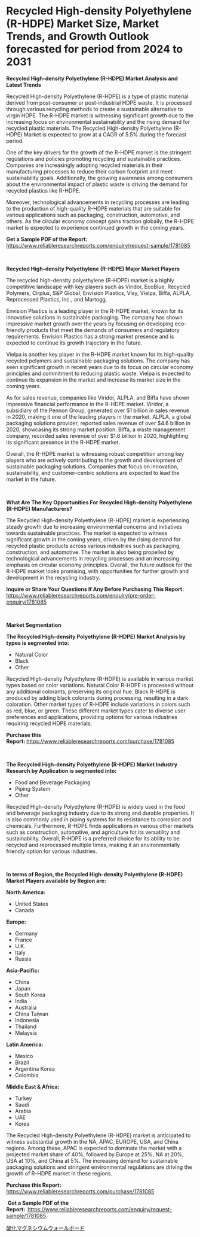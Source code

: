 <p><h1>Recycled High-density Polyethylene (R-HDPE) Market Size, Market Trends, and Growth Outlook forecasted for period from 2024 to 2031</h1></p><p><strong>Recycled High-density Polyethylene (R-HDPE) Market Analysis and Latest Trends</strong></p>
<p><p>Recycled High-density Polyethylene (R-HDPE) is a type of plastic material derived from post-consumer or post-industrial HDPE waste. It is processed through various recycling methods to create a sustainable alternative to virgin HDPE. The R-HDPE market is witnessing significant growth due to the increasing focus on environmental sustainability and the rising demand for recycled plastic materials. The Recycled High-density Polyethylene (R-HDPE) Market is expected to grow at a CAGR of 5.5% during the forecast period.</p><p>One of the key drivers for the growth of the R-HDPE market is the stringent regulations and policies promoting recycling and sustainable practices. Companies are increasingly adopting recycled materials in their manufacturing processes to reduce their carbon footprint and meet sustainability goals. Additionally, the growing awareness among consumers about the environmental impact of plastic waste is driving the demand for recycled plastics like R-HDPE.</p><p>Moreover, technological advancements in recycling processes are leading to the production of high-quality R-HDPE materials that are suitable for various applications such as packaging, construction, automotive, and others. As the circular economy concept gains traction globally, the R-HDPE market is expected to experience continued growth in the coming years.</p></p>
<p><strong>Get a Sample PDF of the Report:&nbsp;</strong> <a href="https://www.reliableresearchreports.com/enquiry/request-sample/1781085">https://www.reliableresearchreports.com/enquiry/request-sample/1781085</a></p>
<p>&nbsp;</p>
<p><strong>Recycled High-density Polyethylene (R-HDPE) Major Market Players</strong></p>
<p><p>The recycled high-density polyethylene (R-HDPE) market is a highly competitive landscape with key players such as Viridor, EcoBlue, Recycled Polymers, Cirplus, S&P Global, Envision Plastics, Visy, Vielpa, Biffa, ALPLA, Reprocessed Plastics, Inc., and Martogg.</p><p>Envision Plastics is a leading player in the R-HDPE market, known for its innovative solutions in sustainable packaging. The company has shown impressive market growth over the years by focusing on developing eco-friendly products that meet the demands of consumers and regulatory requirements. Envision Plastics has a strong market presence and is expected to continue its growth trajectory in the future.</p><p>Vielpa is another key player in the R-HDPE market known for its high-quality recycled polymers and sustainable packaging solutions. The company has seen significant growth in recent years due to its focus on circular economy principles and commitment to reducing plastic waste. Vielpa is expected to continue its expansion in the market and increase its market size in the coming years.</p><p>As for sales revenue, companies like Viridor, ALPLA, and Biffa have shown impressive financial performance in the R-HDPE market. Viridor, a subsidiary of the Pennon Group, generated over $1 billion in sales revenue in 2020, making it one of the leading players in the market. ALPLA, a global packaging solutions provider, reported sales revenue of over $4.6 billion in 2020, showcasing its strong market position. Biffa, a waste management company, recorded sales revenue of over $1.6 billion in 2020, highlighting its significant presence in the R-HDPE market.</p><p>Overall, the R-HDPE market is witnessing robust competition among key players who are actively contributing to the growth and development of sustainable packaging solutions. Companies that focus on innovation, sustainability, and customer-centric solutions are expected to lead the market in the future.</p></p>
<p>&nbsp;</p>
<p><strong>What Are The Key Opportunities For Recycled High-density Polyethylene (R-HDPE) Manufacturers?</strong></p>
<p><p>The Recycled High-density Polyethylene (R-HDPE) market is experiencing steady growth due to increasing environmental concerns and initiatives towards sustainable practices. The market is expected to witness significant growth in the coming years, driven by the rising demand for recycled plastic products across various industries such as packaging, construction, and automotive. The market is also being propelled by technological advancements in recycling processes and an increasing emphasis on circular economy principles. Overall, the future outlook for the R-HDPE market looks promising, with opportunities for further growth and development in the recycling industry.</p></p>
<p><strong>Inquire or Share Your Questions If Any Before Purchasing This Report:</strong> <a href="https://www.reliableresearchreports.com/enquiry/pre-order-enquiry/1781085">https://www.reliableresearchreports.com/enquiry/pre-order-enquiry/1781085</a></p>
<p>&nbsp;</p>
<p><strong>Market Segmentation</strong></p>
<p><strong>The Recycled High-density Polyethylene (R-HDPE) Market Analysis by types is segmented into:</strong></p>
<p><ul><li>Natural Color</li><li>Black</li><li>Other</li></ul></p>
<p><p>Recycled High-density Polyethylene (R-HDPE) is available in various market types based on color variations. Natural Color R-HDPE is processed without any additional colorants, preserving its original hue. Black R-HDPE is produced by adding black colorants during processing, resulting in a dark coloration. Other market types of R-HDPE include variations in colors such as red, blue, or green. These different market types cater to diverse user preferences and applications, providing options for various industries requiring recycled HDPE materials.</p></p>
<p><strong>Purchase this Report:&nbsp;</strong><a href="https://www.reliableresearchreports.com/purchase/1781085">https://www.reliableresearchreports.com/purchase/1781085</a></p>
<p>&nbsp;</p>
<p><strong>The Recycled High-density Polyethylene (R-HDPE) Market Industry Research by Application is segmented into:</strong></p>
<p><ul><li>Food and Beverage Packaging</li><li>Piping System</li><li>Other</li></ul></p>
<p><p>Recycled High-density Polyethylene (R-HDPE) is widely used in the food and beverage packaging industry due to its strong and durable properties. It is also commonly used in piping systems for its resistance to corrosion and chemicals. Furthermore, R-HDPE finds applications in various other markets such as construction, automotive, and agriculture for its versatility and sustainability. Overall, R-HDPE is a preferred choice for its ability to be recycled and reprocessed multiple times, making it an environmentally friendly option for various industries.</p></p>
<p>&nbsp;</p>
<p><strong>In terms of Region, the Recycled High-density Polyethylene (R-HDPE) Market Players available by Region are:</strong></p>
<p>
    <p> <strong> North America: </strong>
        <ul>
            <li>United States</li>
            <li>Canada</li>
        </ul>
        </p> 
    <p> <strong> Europe: </strong>
        <ul>
            <li>Germany</li>
            <li>France</li>
            <li>U.K.</li>
            <li>Italy</li>
            <li>Russia</li>
        </ul>
        </p> 
    <p> <strong> Asia-Pacific: </strong>
        <ul>
            <li>China</li>
            <li>Japan</li>
            <li>South Korea</li>
            <li>India</li>
            <li>Australia</li>
            <li>China Taiwan</li>
            <li>Indonesia</li>
            <li>Thailand</li>
            <li>Malaysia</li>
        </ul>
        </p> 
    <p> <strong> Latin America: </strong>
        <ul>
            <li>Mexico</li>
            <li>Brazil</li>
            <li>Argentina Korea</li>
            <li>Colombia</li>
        </ul>
        </p> 
    <p> <strong> Middle East & Africa: </strong>
        <ul>
            <li>Turkey</li>
            <li>Saudi</li>
            <li>Arabia</li>
            <li>UAE</li>
            <li>Korea</li>
        </ul>
    </p>
    </p>
<p><p>The Recycled High-density Polyethylene (R-HDPE) market is anticipated to witness substantial growth in the NA, APAC, EUROPE, USA, and China regions. Among these, APAC is expected to dominate the market with a projected market share of 40%, followed by Europe at 25%, NA at 20%, USA at 10%, and China at 5%. The increasing demand for sustainable packaging solutions and stringent environmental regulations are driving the growth of R-HDPE market in these regions.</p></p>
<p><strong>Purchase this Report: </strong><a href="https://www.reliableresearchreports.com/purchase/1781085">https://www.reliableresearchreports.com/purchase/1781085</a></p>
<p>&nbsp;<strong>Get a Sample PDF of the Report:&nbsp;&nbsp;</strong><a href="https://www.reliableresearchreports.com/enquiry/request-sample/1781085">https://www.reliableresearchreports.com/enquiry/request-sample/1781085</a></p>
<p><strong></strong></p>
<p><p><a href="https://github.com/mreklxf44233/Market-Research-Report-List-1/blob/main/2526532708.md">酸化マグネシウムウォールボード</a></p></p>